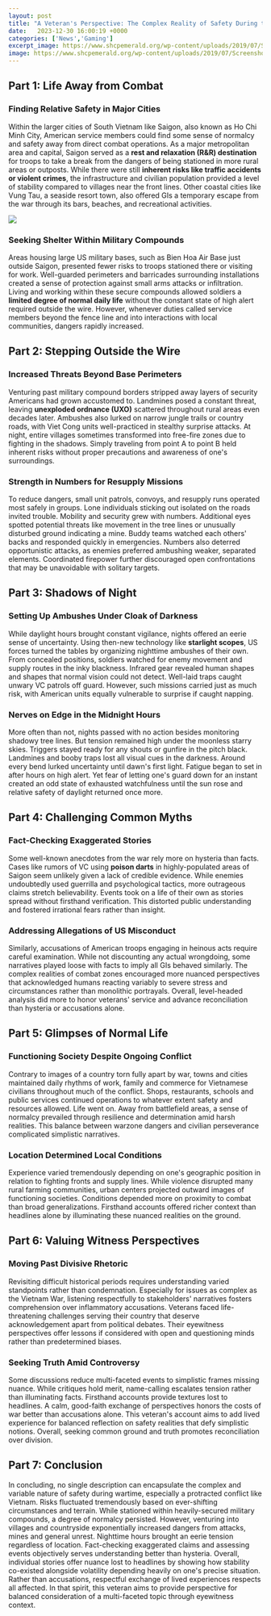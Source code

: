 ```yaml
---
layout: post
title: "A Veteran's Perspective: The Complex Reality of Safety During the Vietnam War"
date:   2023-12-30 16:00:19 +0000
categories: ['News','Gaming']
excerpt_image: https://www.shcpemerald.org/wp-content/uploads/2019/07/Screenshot-2019-07-22-at-7.11.21-PM.png
image: https://www.shcpemerald.org/wp-content/uploads/2019/07/Screenshot-2019-07-22-at-7.11.21-PM.png
---
```


## Part 1: Life Away from Combat
### **Finding Relative Safety in Major Cities**
Within the larger cities of South Vietnam like Saigon, also known as Ho Chi Minh City, American service members could find some sense of normalcy and safety away from direct combat operations. As a major metropolitan area and capital, Saigon served as a **rest and relaxation (R&R) destination** for troops to take a break from the dangers of being stationed in more rural areas or outposts. While there were still **inherent risks like traffic accidents or violent crimes**, the infrastructure and civilian population provided a level of stability compared to villages near the front lines. Other coastal cities like Vung Tau, a seaside resort town, also offered GIs a temporary escape from the war through its bars, beaches, and recreational activities.

![](http://www.ajc.com/rf/image_large/Pub/p8/AJC/2017/09/13/Images/newsEngin.19806486_S3678-1-.jpg)
### **Seeking Shelter Within Military Compounds**  
Areas housing large US military bases, such as Bien Hoa Air Base just outside Saigon, presented fewer risks to troops stationed there or visiting for work. Well-guarded perimeters and barricades surrounding installations created a sense of protection against small arms attacks or infiltration. Living and working within these secure compounds allowed soldiers a **limited degree of normal daily life** without the constant state of high alert required outside the wire. However, whenever duties called service members beyond the fence line and into interactions with local communities, dangers rapidly increased.
## Part 2: Stepping Outside the Wire
### **Increased Threats Beyond Base Perimeters**
Venturing past military compound borders stripped away layers of security Americans had grown accustomed to. Landmines posed a constant threat, leaving **unexploded ordnance (UXO)** scattered throughout rural areas even decades later. Ambushes also lurked on narrow jungle trails or country roads, with Viet Cong units well-practiced in stealthy surprise attacks. At night, entire villages sometimes transformed into free-fire zones due to fighting in the shadows. Simply traveling from point A to point B held inherent risks without proper precautions and awareness of one's surroundings. 
### **Strength in Numbers for Resupply Missions**  
To reduce dangers, small unit patrols, convoys, and resupply runs operated most safely in groups. Lone individuals sticking out isolated on the roads invited trouble. Mobility and security grew with numbers. Additional eyes spotted potential threats like movement in the tree lines or unusually disturbed ground indicating a mine. Buddy teams watched each others' backs and responded quickly in emergencies. Numbers also deterred opportunistic attacks, as enemies preferred ambushing weaker, separated elements. Coordinated firepower further discouraged open confrontations that may be unavoidable with solitary targets.
## Part 3: Shadows of Night  
### **Setting Up Ambushes Under Cloak of Darkness**  
While daylight hours brought constant vigilance, nights offered an eerie sense of uncertainty. Using then-new technology like **starlight scopes**, US forces turned the tables by organizing nighttime ambushes of their own. From concealed positions, soldiers watched for enemy movement and supply routes in the inky blackness. Infrared gear revealed human shapes and shapes that normal vision could not detect. Well-laid traps caught unwary VC patrols off guard. However, such missions carried just as much risk, with American units equally vulnerable to surprise if caught napping.  
### **Nerves on Edge in the Midnight Hours**  
More often than not, nights passed with no action besides monitoring shadowy tree lines. But tension remained high under the moonless starry skies. Triggers stayed ready for any shouts or gunfire in the pitch black. Landmines and booby traps lost all visual cues in the darkness. Around every bend lurked uncertainty until dawn's first light. Fatigue began to set in after hours on high alert. Yet fear of letting one's guard down for an instant created an odd state of exhausted watchfulness until the sun rose and relative safety of daylight returned once more.
## Part 4: Challenging Common Myths
### **Fact-Checking Exaggerated Stories**  
Some well-known anecdotes from the war rely more on hysteria than facts. Cases like rumors of VC using **poison darts** in highly-populated areas of Saigon seem unlikely given a lack of credible evidence. While enemies undoubtedly used guerrilla and psychological tactics, more outrageous claims stretch believability. Events took on a life of their own as stories spread without firsthand verification. This distorted public understanding and fostered irrational fears rather than insight. 
### **Addressing Allegations of US Misconduct**  
Similarly, accusations of American troops engaging in heinous acts require careful examination. While not discounting any actual wrongdoing, some narratives played loose with facts to imply all GIs behaved similarly. The complex realities of combat zones encouraged more nuanced perspectives that acknowledged humans reacting variably to severe stress and circumstances rather than monolithic portrayals. Overall, level-headed analysis did more to honor veterans' service and advance reconciliation than hysteria or accusations alone.
## Part 5: Glimpses of Normal Life  
### **Functioning Society Despite Ongoing Conflict**  
Contrary to images of a country torn fully apart by war, towns and cities maintained daily rhythms of work, family and commerce for Vietnamese civilians throughout much of the conflict. Shops, restaurants, schools and public services continued operations to whatever extent safety and resources allowed. Life went on. Away from battlefield areas, a sense of normalcy prevailed through resilience and determination amid harsh realities. This balance between warzone dangers and civilian perseverance complicated simplistic narratives.
### **Location Determined Local Conditions**  
Experience varied tremendously depending on one's geographic position in relation to fighting fronts and supply lines. While violence disrupted many rural farming communities, urban centers projected outward images of functioning societies. Conditions depended more on proximity to combat than broad generalizations. Firsthand accounts offered richer context than headlines alone by illuminating these nuanced realities on the ground.
## Part 6: Valuing Witness Perspectives  
### **Moving Past Divisive Rhetoric**  
Revisiting difficult historical periods requires understanding varied standpoints rather than condemnation. Especially for issues as complex as the Vietnam War, listening respectfully to stakeholders' narratives fosters comprehension over inflammatory accusations. Veterans faced life-threatening challenges serving their country that deserve acknowledgement apart from political debates. Their eyewitness perspectives offer lessons if considered with open and questioning minds rather than predetermined biases.
### **Seeking Truth Amid Controversy**  
Some discussions reduce multi-faceted events to simplistic frames missing nuance. While critiques hold merit, name-calling escalates tension rather than illuminating facts. Firsthand accounts provide textures lost to headlines. A calm, good-faith exchange of perspectives honors the costs of war better than accusations alone. This veteran's account aims to add lived experience for balanced reflection on safety realities that defy simplistic notions. Overall, seeking common ground and truth promotes reconciliation over division.
## Part 7: Conclusion
In concluding, no single description can encapsulate the complex and variable nature of safety during wartime, especially a protracted conflict like Vietnam. Risks fluctuated tremendously based on ever-shifting circumstances and terrain. 
While stationed within heavily-secured military compounds, a degree of normalcy persisted. However, venturing into villages and countryside exponentially increased dangers from attacks, mines and general unrest. Nighttime hours brought an eerie tension regardless of location. 
Fact-checking exaggerated claims and assessing events objectively serves understanding better than hysteria. Overall, individual stories offer nuance lost to headlines by showing how stability co-existed alongside volatility depending heavily on one's precise situation. 
Rather than accusations, respectful exchange of lived experiences respects all affected. In that spirit, this veteran aims to provide perspective for balanced consideration of a multi-faceted topic through eyewitness context.